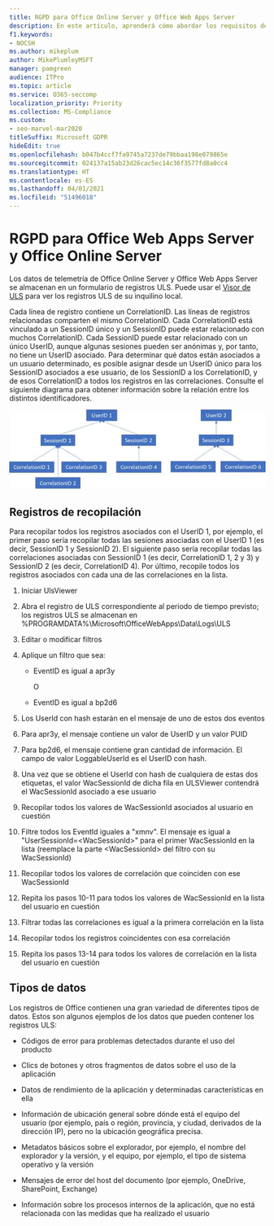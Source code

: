 ```yaml
---
title: RGPD para Office Online Server y Office Web Apps Server
description: En este artículo, aprenderá cómo abordar los requisitos de GDPR para Office Online Server y servidor Office Web Apps.
f1.keywords:
- NOCSH
ms.author: mikeplum
author: MikePlumleyMSFT
manager: pamgreen
audience: ITPro
ms.topic: article
ms.service: O365-seccomp
localization_priority: Priority
ms.collection: MS-Compliance
ms.custom:
- seo-marvel-mar2020
titleSuffix: Microsoft GDPR
hideEdit: true
ms.openlocfilehash: b047b4ccf7fa9745a7237de79bbaa198e079865e
ms.sourcegitcommit: 024137a15ab23d26cac5ec14c36f3577fd8a0cc4
ms.translationtype: HT
ms.contentlocale: es-ES
ms.lasthandoff: 04/01/2021
ms.locfileid: "51496018"
---
```

# <a name="gdpr-for-office-web-apps-server-and-office-online-server"></a>RGPD para Office Web Apps Server y Office Online Server

Los datos de telemetría de Office Online Server y Office Web Apps Server se almacenan en un formulario de registros ULS. Puede usar el [Visor de ULS](https://www.microsoft.com/download/details.aspx?id=44020) para ver los registros ULS de su inquilino local.

Cada línea de registro contiene un CorrelationID. Las líneas de registros relacionadas comparten el mismo CorrelationID. Cada CorrelationID está vinculado a un SessionID único y un SessionID puede estar relacionado con muchos CorrelationID. Cada SessionID puede estar relacionado con un único UserID, aunque algunas sesiones pueden ser anónimas y, por tanto, no tiene un UserID asociado. Para determinar qué datos están asociados a un usuario determinado, es posible asignar desde un UserID único para los SessionID asociados a ese usuario, de los SessionID a los CorrelationID, y de esos CorrelationID a todos los registros en las correlaciones. Consulte el siguiente diagrama para obtener información sobre la relación entre los distintos identificadores.

![Diagrama de flujo que muestra la relación entre SessionIDs y CorrelationIds](../media/gdpr-for-office-online-server-image1.jpg)

## <a name="gathering-logs"></a>Registros de recopilación

Para recopilar todos los registros asociados con el UserID 1, por ejemplo, el primer paso sería recopilar todas las sesiones asociadas con el UserID 1 (es decir, SessionID 1 y SessionID 2). El siguiente paso sería recopilar todas las correlaciones asociadas con SessionID 1 (es decir, CorrelationID 1, 2 y 3) y SessionID 2 (es decir, CorrelationID 4). Por último, recopile todos los registros asociados con cada una de las correlaciones en la lista.

1. Iniciar UlsViewer

2. Abra el registro de ULS correspondiente al periodo de tiempo previsto; los registros ULS se almacenan en %PROGRAMDATA%\\Microsoft\\OfficeWebApps\\Data\\Logs\\ULS

3. Editar o modificar filtros

4. Aplique un filtro que sea:

    - EventID es igual a apr3y

      O

    - EventID es igual a bp2d6

5. Los UserId con hash estarán en el mensaje de uno de estos dos eventos

6. Para apr3y, el mensaje contiene un valor de UserID y un valor PUID

7. Para bp2d6, el mensaje contiene gran cantidad de información. El campo de valor LoggableUserId es el UserID con hash.

8. Una vez que se obtiene el UserId con hash de cualquiera de estas dos etiquetas, el valor WacSessionId de dicha fila en ULSViewer contendrá el WacSessionId asociado a ese usuario

9. Recopilar todos los valores de WacSessionId asociados al usuario en cuestión

10. Filtre todos los EventId iguales a "xmnv". El mensaje es igual a "UserSessionId=\<WacSessionId\>" para el primer WacSessionId en la lista (reemplace la parte \<WacSessionId\> del filtro con su WacSessionId)

11. Recopilar todos los valores de correlación que coinciden con ese WacSessionId

12. Repita los pasos 10-11 para todos los valores de WacSessionId en la lista del usuario en cuestión

13. Filtrar todas las correlaciones es igual a la primera correlación en la lista

14. Recopilar todos los registros coincidentes con esa correlación

15. Repita los pasos 13-14 para todos los valores de correlación en la lista del usuario en cuestión

## <a name="types-of-data"></a>Tipos de datos

Los registros de Office contienen una gran variedad de diferentes tipos de datos. Estos son algunos ejemplos de los datos que pueden contener los registros ULS:

- Códigos de error para problemas detectados durante el uso del producto

- Clics de botones y otros fragmentos de datos sobre el uso de la aplicación

- Datos de rendimiento de la aplicación y determinadas características en ella

- Información de ubicación general sobre dónde está el equipo del usuario (por ejemplo, país o región, provincia, y ciudad, derivados de la dirección IP), pero no la ubicación geográfica precisa.

- Metadatos básicos sobre el explorador, por ejemplo, el nombre del explorador y la versión, y el equipo, por ejemplo, el tipo de sistema operativo y la versión

- Mensajes de error del host del documento (por ejemplo, OneDrive, SharePoint, Exchange)

- Información sobre los procesos internos de la aplicación, que no está relacionada con las medidas que ha realizado el usuario
